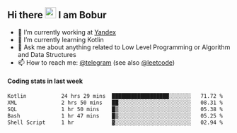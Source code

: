 ## Hi there <img src="https://media.giphy.com/media/hvRJCLFzcasrR4ia7z/giphy.gif" width="25px" height="25px"> I am Bobur

- 💼 I’m currently working at [Yandex](https://yandex.ru/)
- 🌱 I’m currently learning Kotlin
- 💬 Ask me about anything related to Low Level Programming or Algorithm and Data Structures
- 📫 How to reach me: [@telegram](https://t.me/octoant) (see also [@leetcode](https://leetcode.com/octoant/))    

#### Coding stats in last week

<!--START_SECTION:waka-->

```txt
Kotlin           24 hrs 29 mins  ██████████████████░░░░░░░   71.72 %
XML              2 hrs 50 mins   ██░░░░░░░░░░░░░░░░░░░░░░░   08.31 %
SQL              1 hr 50 mins    █▒░░░░░░░░░░░░░░░░░░░░░░░   05.38 %
Bash             1 hr 47 mins    █▒░░░░░░░░░░░░░░░░░░░░░░░   05.25 %
Shell Script     1 hr            ▓░░░░░░░░░░░░░░░░░░░░░░░░   02.94 %
```

<!--END_SECTION:waka-->
